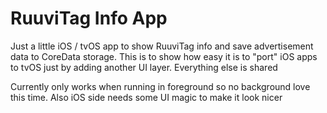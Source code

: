 # RuuviTag Info App

Just a little iOS / tvOS app to show RuuviTag info and save advertisement data to CoreData storage. This is to show how easy it is to "port" iOS apps to tvOS just by adding another UI layer. Everything else is shared

Currently only works when running in foreground so no background love this time. Also iOS side needs some UI magic to make it look nicer
